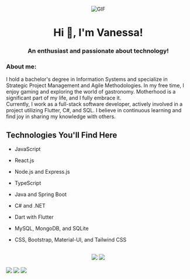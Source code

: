 <div align="center">
  
![GIF](https://media.giphy.com/media/Qo2dupDib32rkTY4hX/giphy.gif)
<h1 align="center">Hi 👋, I'm Vanessa!</h1>
<h3 align="center">An enthusiast and passionate about technology!</h3>
</div>
<h3 align="left">
About me: </h3>
I hold a bachelor's degree in Information Systems and specialize in Strategic Project Management and Agile Methodologies. In my free time, I enjoy gaming and exploring the world of gastronomy. Motherhood is a significant part of my life, and I fully embrace it.
</br>
Currently, I work as a full-stack software developer, actively involved in a project utilizing Flutter, C#, and SQL. I believe in continuous learning and find joy in sharing my knowledge with others.

<h2 align="left">Technologies You'll Find Here</h2>
<div style="display: inline_block; margin-botton: 10px">

- JavaScript
- React.js
- Node.js and Express.js
- TypeScript
- Java and Spring Boot
- C# and .NET
- Dart with Flutter

- MySQL, MongoDB, and SQLite

- CSS, Bootstrap, Material-UI, and Tailwind CSS

</div>
</br>

<div align="center">
  <picture>
    <source 
      srcset="https://github-readme-stats.vercel.app/api?username=vanessavargas&layout=compact&show_icons=true&theme=dark&count_private=true&rank_icon=github"
      media="(prefers-color-scheme: dark)"
    />
    <img src="https://github-readme-stats.vercel.app/api?username=vanessavargas&show_icons=true" />
  </picture>

  <picture>
    <source 
      srcset="https://github-readme-stats.vercel.app/api/top-langs/?username=vanessavargas&layout=donut&langs_count=5&theme=dark&hide=html,CSS"
      media="(prefers-color-scheme: dark)"
    />
    <img src="https://github-readme-stats.vercel.app/api/top-langs/?username=vanessavargas&layout=donut&langs_count=5&theme=light&hide=html,CSS" />
  </picture>
</div>
  
</br>
<div> 
  <a href="https://www.linkedin.com/in/vanessa-vargas4f/" target="_blank"><img src="https://img.shields.io/badge/-LinkedIn-%230077B5?style=for-the-badge&logo=linkedin&logoColor=white" target="_blank"></a> 
  <a href="https://www.behance.net/vanessa-vargas" target="_blank"><img src="https://img.shields.io/badge/-Behance-%230077B5?style=for-the-badge&logo=Behance&logoColor=white" target="_blank"></a> 
  <a href="https://vanessa-vargas.medium.com/" target="_blank"><img src="https://img.shields.io/badge/-Medium-%230077B5?style=for-the-badge&logo=Medium&logoColor=white" target="_blank"></a> 
